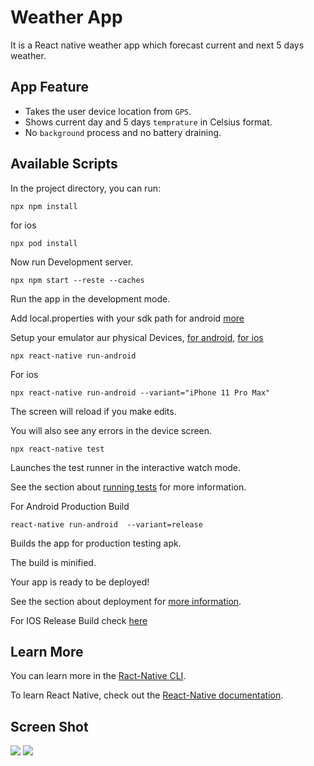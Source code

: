 # Weather App
It is a React native weather app which forecast current and next 5 days weather.

## App Feature

- Takes the user device location from ```GPS```.
- Shows current day and 5 days ``temprature`` in Celsius format.
- No ```background``` process and no battery draining.

## Available Scripts

In the project directory, you can run:

```
npx npm install
```

for ios

```
npx pod install
```

Now run Development server.

```npx npm start --reste --caches```

Run the app in the development mode.

Add local.properties with your sdk path for android [more](https://medium.com/@leonardobrunolima/react-native-tips-setting-up-your-development-environment-for-windows-d326635604ea)

Setup your emulator aur physical Devices, [for android](https://reactnative.dev/docs/environment-setup), [for ios](https://reactnative.dev/docs/running-on-simulator-ios)

``` 
npx react-native run-android 
```

For ios

``` 
npx react-native run-android --variant="iPhone 11 Pro Max"
```

The screen will reload if you make edits.

You will also see any errors in the device screen.

```
npx react-native test
```

Launches the test runner in the interactive watch mode.

See the section about [running tests](https://reactnative.dev/docs/testing-overview#structuring-tests) for more information.

For Android Production Build

```
react-native run-android  --variant=release
``` 

Builds the app for production testing apk.

The build is minified.

Your app is ready to be deployed!

See the section about deployment for [more information](https://reactnative.dev/docs/signed-apk-android).

For IOS Release Build check [here](https://reactnative.dev/docs/publishing-to-app-store)

## Learn More

You can learn more in the [Ract-Native CLI](https://reactnative.dev/docs/environment-setup).

To learn React Native, check out the [React-Native documentation](https://reactnative.dev/).

## Screen Shot
![](https://github.com/amitpanday/weather-app/blob/master/screenshot/error.png?raw=true|width=10)
![](https://github.com/amitpanday/weather-app/blob/master/screenshot/home.png?raw=true)
